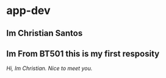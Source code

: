 # app-dev
## Im Christian Santos
## Im From BT501 this is my first resposity

*Hi, Im Christian. Nice to meet you.*
